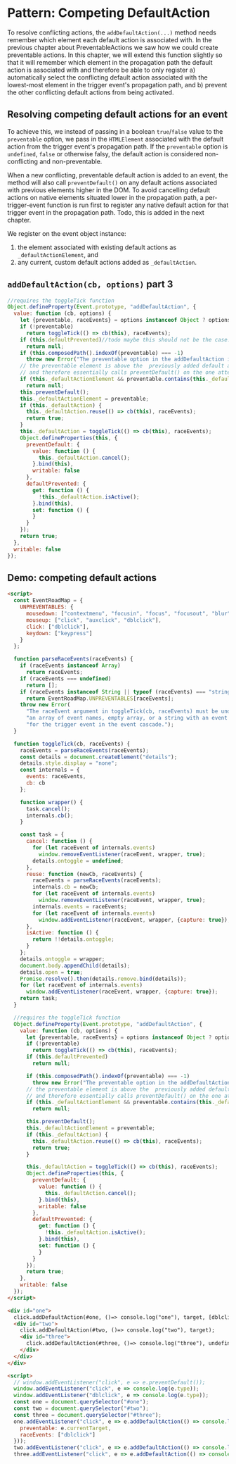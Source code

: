 # Pattern: Competing DefaultAction

To resolve conflicting actions, the `addDefaultAction(...)` method needs remember which element each default action is associated with. In the previous chapter about PreventableActions we saw how we could create preventable actions. In this chapter, we will extend this function slightly so that it will remember which element in the propagation path the default action is associated with and therefore be able to only register a) automatically select the conflicting default action associated with the lowest-most element in the trigger event's propagation path, and b) prevent the other conflicting default actions from being activated.

## Resolving competing default actions for an event

To achieve this, we instead of passing in a boolean `true`/`false` value to the `preventable` option, we pass in the `HTMLElement` associated with the default action from the trigger event's propagation path. If the `preventable` option is `undefined`, `false` or otherwise falsy, the default action is considered non-conflicting and non-preventable.

When a new conflicting, preventable default action is added to an event, the method will also call `preventDefault()` on any default actions associated with previous elements higher in the DOM. To avoid cancelling default actions on native elements situated lower in the propagation path, a per-trigger-event function is run first to register any native default action for that trigger event in the propagation path. Todo, this is added in the next chapter.

We register on the event object instance:
1. the element associated with existing default actions as `_defaultActionElement`, and 
2. any current, custom default actions added as `_defaultAction`. 

## `addDefaultAction(cb, options)` part 3

```javascript
//requires the toggleTick function
Object.defineProperty(Event.prototype, "addDefaultAction", {
  value: function (cb, options) {
    let {preventable, raceEvents} = options instanceof Object ? options : {};
    if (!preventable)
      return toggleTick(() => cb(this), raceEvents);
    if (this.defaultPrevented)//todo maybe this should not be the case. maybe addDefaultAction() should be allowed to override preventDefault()?
      return null;
    if (this.composedPath().indexOf(preventable) === -1)
      throw new Error("The preventable option in the addDefaultAction is not an element in this event's propagation path.");
    // the preventable element is above the  previously added default action happened below in the DOM
    // and therefore essentially calls preventDefault() on the one attempted to be added here.
    if (this._defaultActionElement && preventable.contains(this._defaultActionElement) && preventable !== this._defaultActionElement)
      return null;
    this.preventDefault();
    this._defaultActionElement = preventable;
    if (this._defaultAction) {
      this._defaultAction.reuse(() => cb(this), raceEvents);
      return true;
    }
    this._defaultAction = toggleTick(() => cb(this), raceEvents);
    Object.defineProperties(this, {
      preventDefault: {
        value: function () {
          this._defaultAction.cancel();
        }.bind(this),
        writable: false
      },
      defaultPrevented: {
        get: function () {
          !this._defaultAction.isActive();
        }.bind(this),
        set: function () {
        }
      }
    });
    return true;
  },
  writable: false
});
```

## Demo: competing default actions 

```html
<script>
  const EventRoadMap = {
    UNPREVENTABLES: {
      mousedown: ["contextmenu", "focusin", "focus", "focusout", "blur"],
      mouseup: ["click", "auxclick", "dblclick"],
      click: ["dblclick"],
      keydown: ["keypress"]
    }
  };

  function parseRaceEvents(raceEvents) {
    if (raceEvents instanceof Array)
      return raceEvents;
    if (raceEvents === undefined)
      return [];
    if (raceEvents instanceof String || typeof (raceEvents) === "string")
      return EventRoadMap.UNPREVENTABLES[raceEvents];
    throw new Error(
      "The raceEvent argument in toggleTick(cb, raceEvents) must be undefined, " +
      "an array of event names, empty array, or a string with an event name " +
      "for the trigger event in the event cascade.");
  }

  function toggleTick(cb, raceEvents) {
    raceEvents = parseRaceEvents(raceEvents);
    const details = document.createElement("details");
    details.style.display = "none";
    const internals = {
      events: raceEvents,
      cb: cb
    };

    function wrapper() {
      task.cancel();
      internals.cb();
    }

    const task = {
      cancel: function () {
        for (let raceEvent of internals.events)
          window.removeEventListener(raceEvent, wrapper, true);
        details.ontoggle = undefined;
      },
      reuse: function (newCb, raceEvents) {
        raceEvents = parseRaceEvents(raceEvents);
        internals.cb = newCb;
        for (let raceEvent of internals.events)
          window.removeEventListener(raceEvent, wrapper, true);
        internals.events = raceEvents;
        for (let raceEvent of internals.events)
          window.addEventListener(raceEvent, wrapper, {capture: true});
      },
      isActive: function () {
        return !!details.ontoggle;
      }
    };
    details.ontoggle = wrapper;
    document.body.appendChild(details);
    details.open = true;
    Promise.resolve().then(details.remove.bind(details));
    for (let raceEvent of internals.events)
      window.addEventListener(raceEvent, wrapper, {capture: true});
    return task;
  }

  //requires the toggleTick function
  Object.defineProperty(Event.prototype, "addDefaultAction", {
    value: function (cb, options) {
      let {preventable, raceEvents} = options instanceof Object ? options : {};
      if (!preventable)
        return toggleTick(() => cb(this), raceEvents);
      if (this.defaultPrevented)
        return null;

      if (this.composedPath().indexOf(preventable) === -1)
        throw new Error("The preventable option in the addDefaultAction is not an element in this event's propagation path.");
      // the preventable element is above the  previously added default action happened below in the DOM
      // and therefore essentially calls preventDefault() on the one attempted to be added here.
      if (this._defaultActionElement && preventable.contains(this._defaultActionElement) && preventable !== this._defaultActionElement)
        return null;

      this.preventDefault();
      this._defaultActionElement = preventable;
      if (this._defaultAction) {
        this._defaultAction.reuse(() => cb(this), raceEvents);
        return true;
      }

      this._defaultAction = toggleTick(() => cb(this), raceEvents);
      Object.defineProperties(this, {
        preventDefault: {
          value: function () {
            this._defaultAction.cancel();
          }.bind(this),
          writable: false
        },
        defaultPrevented: {
          get: function () {
            !this._defaultAction.isActive();
          }.bind(this),
          set: function () {
          }
        }
      });
      return true;
    },
    writable: false
  });
</script>

<div id="one">
  click.addDefaultAction(#one, ()=> console.log("one"), target, [dblclick]);
  <div id="two">
    click.addDefaultAction(#two, ()=> console.log("two"), target);
    <div id="three">
      click.addDefaultAction(#three, ()=> console.log("three"), undefined, [dblclick]);
    </div>
  </div>
</div>

<script>
  // window.addEventListener("click", e => e.preventDefault());
  window.addEventListener("click", e => console.log(e.type));
  window.addEventListener("dblclick", e => console.log(e.type));
  const one = document.querySelector("#one");
  const two = document.querySelector("#two");
  const three = document.querySelector("#three");
  one.addEventListener("click", e => e.addDefaultAction(() => console.log("one"), {
    preventable: e.currentTarget,
    raceEvents: ["dblclick"]
  }));
  two.addEventListener("click", e => e.addDefaultAction(() => console.log("two"), {preventable: e.currentTarget}));
  three.addEventListener("click", e => e.addDefaultAction(() => console.log("three"), {raceEvents: ["dblclick"]}));</script>
```